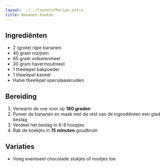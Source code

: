 ```yaml
---
layout: ../../layouts/Recipe.astro
title: Bananen Koeken
---
```

## Ingrediënten

* 2 (grote) rijpe bananen
* 40 gram rozijnen
* 65 gram volkorenmeel
* 30 gram havermoutmeel
* 1 theelepel bakpoeder
* 1 theelepel kaneel
* Halve theelepel speculaaskruiden

## Bereiding

1. Verwarm de ove voor op **180 graden**
2. Pureer de bananen en maak met de rest van de ingrediënten een glad beslag
3. Verdeel het beslag in 6-8 hoopjes
4. Bak de koekjes in **15 minuten** goudbruin

## Variaties

* Voeg eventueel chocolade stukjes of nootjes toe